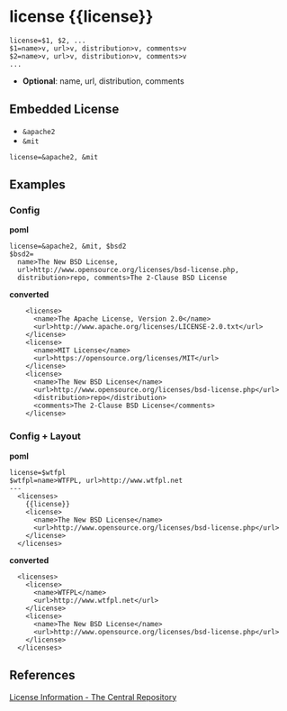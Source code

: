 # license {{license}}
```
license=$1, $2, ...
$1=name>v, url>v, distribution>v, comments>v
$2=name>v, url>v, distribution>v, comments>v
...
```

- **Optional**: name, url, distribution, comments


## Embedded License
- `&apache2`
- `&mit`

```
license=&apache2, &mit
```


## Examples
### Config
**poml**
```
license=&apache2, &mit, $bsd2
$bsd2=
  name>The New BSD License,
  url>http://www.opensource.org/licenses/bsd-license.php,
  distribution>repo, comments>The 2-Clause BSD License
```

**converted**
```
    <license>
      <name>The Apache License, Version 2.0</name>
      <url>http://www.apache.org/licenses/LICENSE-2.0.txt</url>
    </license>
    <license>
      <name>MIT License</name>
      <url>https://opensource.org/licenses/MIT</url>
    </license>
    <license>
      <name>The New BSD License</name>
      <url>http://www.opensource.org/licenses/bsd-license.php</url>
      <distribution>repo</distribution>
      <comments>The 2-Clause BSD License</comments>
    </license>
```

### Config + Layout
**poml**
```
license=$wtfpl
$wtfpl=name>WTFPL, url>http://www.wtfpl.net
---
  <licenses>
    {{license}}
    <license>
      <name>The New BSD License</name>
      <url>http://www.opensource.org/licenses/bsd-license.php</url>
    </license>    
  </licenses>
```

**converted**
```
  <licenses>
    <license>
      <name>WTFPL</name>
      <url>http://www.wtfpl.net</url>
    </license>
    <license>
      <name>The New BSD License</name>
      <url>http://www.opensource.org/licenses/bsd-license.php</url>
    </license>
  </licenses>
```


## References
[License Information - The Central Repository](http://central.sonatype.org/pages/requirements.html#license-information)
